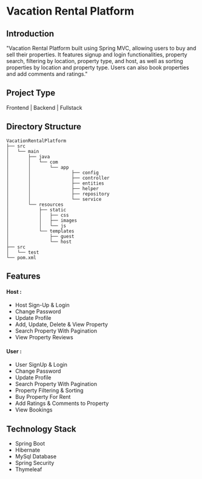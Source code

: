 # Vacation Rental Platform <br>

## Introduction
"Vacation Rental Platform built using Spring MVC, allowing users to buy and sell their properties. It features signup and login functionalities, property search, filtering by location, property type, and host, as well as sorting properties by location and property type. Users can also book properties and add comments and ratings."

## Project Type
Frontend | Backend | Fullstack

## Directory Structure
```
VacationRentalPlatform
├── src
│   └── main
│       ├── java
│       │   └── com
│       │       └── app
│       │               ├── config
│       │               ├── controller
│       │               ├── entities
│       │               ├── helper
│       │               ├── repository
│       │               └── service
│       └── resources
│           ├── static
│           │   ├── css
│           │   ├── images
│           │   └── js
│           └── templates
│               ├── guest
│               └── host
├── src
│   └── test
└── pom.xml

``` 

## Features
#### Host :
- Host Sign-Up & Login
- Change Password
- Update Profile
- Add, Update, Delete & View Property 
- Search Property With Pagination
- View Property Reviews
 #### User :
- User SignUp & Login
- Change Password
- Update Profile
- Search Property With Pagination
- Property Filtering & Sorting
- Buy Property For Rent
- Add Ratings & Comments to Property
- View Bookings

## Technology Stack
- Spring Boot
- Hibernate
- MySql Database
- Spring Security
- Thymeleaf
